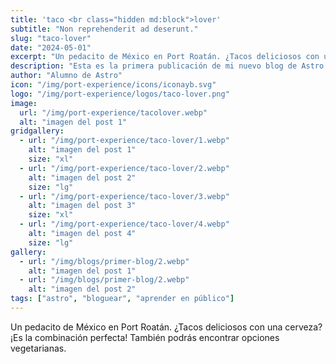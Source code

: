 ```yaml
---
title: 'taco <br class="hidden md:block">lover'
subtitle: "Non reprehenderit ad deserunt."
slug: "taco-lover"
date: "2024-05-01"
excerpt: "Un pedacito de México en Port Roatán. ¿Tacos deliciosos con una cerveza? ¡Es la combinación perfecta! También podrás encontrar opciones vegetarianas."
description: "Esta es la primera publicación de mi nuevo blog de Astro."
author: "Alumno de Astro"
icon: "/img/port-experience/icons/iconayb.svg"
logo: "/img/port-experience/logos/taco-lover.png"
image:
  url: "/img/port-experience/tacolover.webp"
  alt: "imagen del post 1"
gridgallery:
  - url: "/img/port-experience/taco-lover/1.webp"
    alt: "imagen del post 1"
    size: "xl"
  - url: "/img/port-experience/taco-lover/2.webp"
    alt: "imagen del post 2"
    size: "lg"
  - url: "/img/port-experience/taco-lover/3.webp"
    alt: "imagen del post 3"
    size: "xl"
  - url: "/img/port-experience/taco-lover/4.webp"
    alt: "imagen del post 4"
    size: "lg"
gallery:
  - url: "/img/blogs/primer-blog/2.webp"
    alt: "imagen del post 1"
  - url: "/img/blogs/primer-blog/2.webp"
    alt: "imagen del post 2"
tags: ["astro", "bloguear", "aprender en público"]
---
```


Un pedacito de México en Port Roatán. ¿Tacos deliciosos con una cerveza? ¡Es la combinación perfecta! También podrás encontrar opciones vegetarianas.